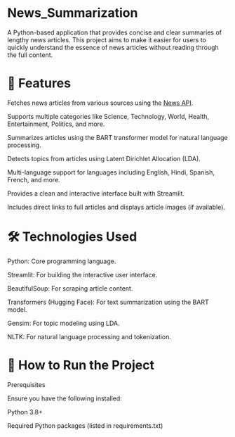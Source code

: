 # News_Summarization

A Python-based application that provides concise and clear summaries of lengthy news articles. This project aims to make it easier for users to quickly understand the essence of news articles without reading through the full content.

# 🌟 Features

Fetches news articles from various sources using the [News API](https://newsapi.org/).

Supports multiple categories like Science, Technology, World, Health, Entertainment, Politics, and more.

Summarizes articles using the BART transformer model for natural language processing.

Detects topics from articles using Latent Dirichlet Allocation (LDA).

Multi-language support for languages including English, Hindi, Spanish, French, and more.

Provides a clean and interactive interface built with Streamlit.

Includes direct links to full articles and displays article images (if available).

# 🛠️ Technologies Used

Python: Core programming language.

Streamlit: For building the interactive user interface.

BeautifulSoup: For scraping article content.

Transformers (Hugging Face): For text summarization using the BART model.

Gensim: For topic modeling using LDA.

NLTK: For natural language processing and tokenization.

# 🚀 How to Run the Project
Prerequisites

Ensure you have the following installed:

Python 3.8+

Required Python packages (listed in requirements.txt)
